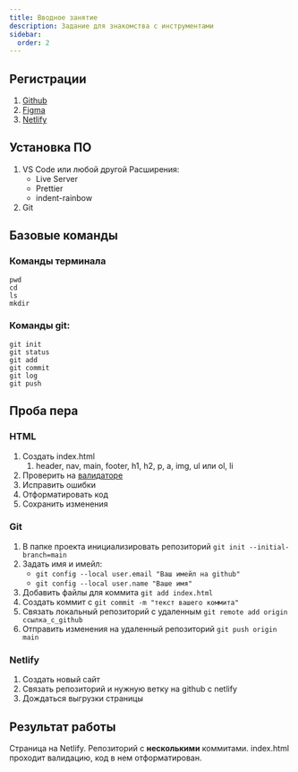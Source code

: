 ```yaml
---
title: Вводное занятие
description: Задание для знакомства с инструментами
sidebar:
  order: 2
---
```


## Регистрации

1. [Github](//github.com)
1. [Figma](//figma.com)
1. [Netlify](//www.netlify.com/)

## Установка ПО

1. VS Code или любой другой
   Расширения:
   - Live Server
   - Prettier
   - indent-rainbow
1. Git

## Базовые команды

### Команды терминала

```
pwd
cd
ls
mkdir
```

### Команды git:

```
git init
git status
git add
git commit
git log
git push
```

## Проба пера

### HTML

1. Создать index.html
   1. header, nav, main, footer, h1, h2, p, a, img, ul или ol, li
1. Проверить на [валидаторе](https://validator.w3.org/)
1. Исправить ошибки
1. Отформатировать код
1. Сохранить изменения

### Git

1. В папке проекта инициализировать репозиторий `git init --initial-branch=main`
1. Задать имя и имейл:
   - `git config --local user.email "Ваш имейл на github"`
   - `git config --local user.name "Ваше имя"`
1. Добавить файлы для коммита `git add index.html`
1. Создать коммит с `git commit -m "текст вашего коммита"`
1. Связать локальный репозиторий с удаленным `git remote add origin ссылка_с_github`
1. Отправить изменения на удаленный репозиторий `git push origin main`

### Netlify

1. Создать новый сайт
1. Связать репозиторий и нужную ветку на github с netlify
1. Дождаться выгрузки страницы

## Результат работы

Страница на Netlify. Репозиторий с **несколькими** коммитами. index.html проходит валидацию, код в нем отформатирован.
